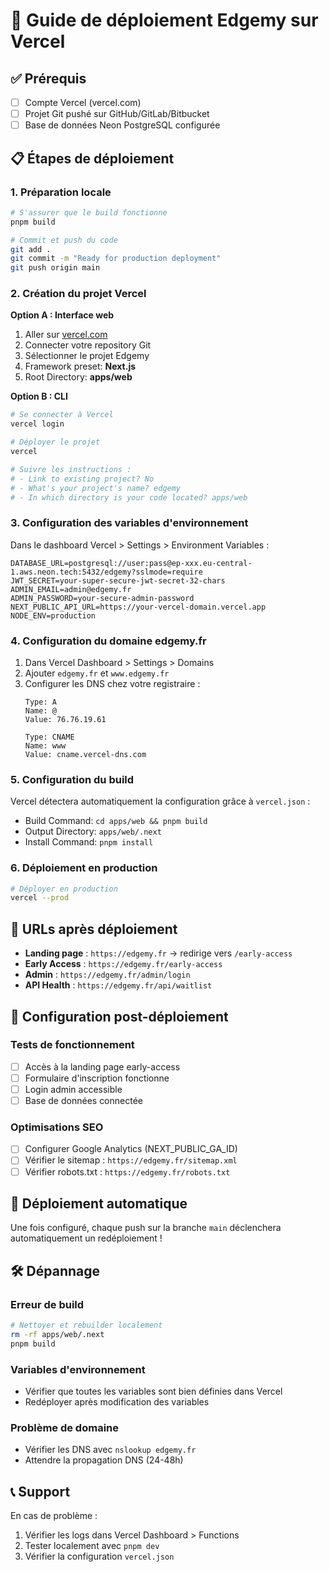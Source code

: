 # 🚀 Guide de déploiement Edgemy sur Vercel

## ✅ Prérequis
- [ ] Compte Vercel (vercel.com)
- [ ] Projet Git pushé sur GitHub/GitLab/Bitbucket
- [ ] Base de données Neon PostgreSQL configurée

## 📋 Étapes de déploiement

### 1. Préparation locale
```bash
# S'assurer que le build fonctionne
pnpm build

# Commit et push du code
git add .
git commit -m "Ready for production deployment"
git push origin main
```

### 2. Création du projet Vercel

**Option A : Interface web**
1. Aller sur [vercel.com](https://vercel.com)
2. Connecter votre repository Git
3. Sélectionner le projet Edgemy
4. Framework preset: **Next.js**
5. Root Directory: **apps/web**

**Option B : CLI**
```bash
# Se connecter à Vercel
vercel login

# Déployer le projet
vercel

# Suivre les instructions :
# - Link to existing project? No
# - What's your project's name? edgemy
# - In which directory is your code located? apps/web
```

### 3. Configuration des variables d'environnement

Dans le dashboard Vercel > Settings > Environment Variables :

```
DATABASE_URL=postgresql://user:pass@ep-xxx.eu-central-1.aws.neon.tech:5432/edgemy?sslmode=require
JWT_SECRET=your-super-secure-jwt-secret-32-chars
ADMIN_EMAIL=admin@edgemy.fr
ADMIN_PASSWORD=your-secure-admin-password
NEXT_PUBLIC_API_URL=https://your-vercel-domain.vercel.app
NODE_ENV=production
```

### 4. Configuration du domaine edgemy.fr

1. Dans Vercel Dashboard > Settings > Domains
2. Ajouter `edgemy.fr` et `www.edgemy.fr`
3. Configurer les DNS chez votre registraire :
   ```
   Type: A
   Name: @
   Value: 76.76.19.61

   Type: CNAME
   Name: www
   Value: cname.vercel-dns.com
   ```

### 5. Configuration du build

Vercel détectera automatiquement la configuration grâce à `vercel.json` :
- Build Command: `cd apps/web && pnpm build`
- Output Directory: `apps/web/.next`
- Install Command: `pnpm install`

### 6. Déploiement en production

```bash
# Déployer en production
vercel --prod
```

## 🎯 URLs après déploiement

- **Landing page** : `https://edgemy.fr` → redirige vers `/early-access`
- **Early Access** : `https://edgemy.fr/early-access`
- **Admin** : `https://edgemy.fr/admin/login`
- **API Health** : `https://edgemy.fr/api/waitlist`

## 🔧 Configuration post-déploiement

### Tests de fonctionnement
- [ ] Accès à la landing page early-access
- [ ] Formulaire d'inscription fonctionne
- [ ] Login admin accessible
- [ ] Base de données connectée

### Optimisations SEO
- [ ] Configurer Google Analytics (NEXT_PUBLIC_GA_ID)
- [ ] Vérifier le sitemap : `https://edgemy.fr/sitemap.xml`
- [ ] Vérifier robots.txt : `https://edgemy.fr/robots.txt`

## 🔄 Déploiement automatique

Une fois configuré, chaque push sur la branche `main` déclenchera automatiquement un redéploiement !

## 🛠️ Dépannage

### Erreur de build
```bash
# Nettoyer et rebuilder localement
rm -rf apps/web/.next
pnpm build
```

### Variables d'environnement
- Vérifier que toutes les variables sont bien définies dans Vercel
- Redéployer après modification des variables

### Problème de domaine
- Vérifier les DNS avec `nslookup edgemy.fr`
- Attendre la propagation DNS (24-48h)

## 📞 Support

En cas de problème :
1. Vérifier les logs dans Vercel Dashboard > Functions
2. Tester localement avec `pnpm dev`
3. Vérifier la configuration `vercel.json` 